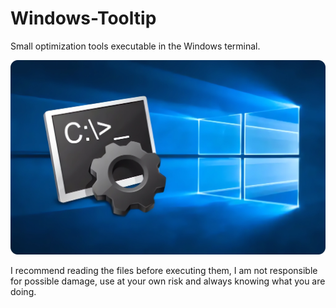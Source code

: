 # Windows-Tooltip

Small optimization tools executable in the Windows terminal.

![Windows-Tooltip](https://github.com/xoanxc/Windows-Tooltip/blob/main/assets/Windows%20CMD%20Redonded.png)

I recommend reading the files before executing them, I am not responsible for possible damage, use at your own risk and always knowing what you are doing.



